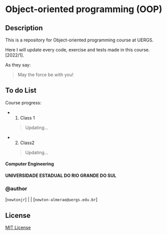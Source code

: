 # Object-oriented programming (OOP)

## Description

This is a repository for Object-oriented programming course at UERGS.

Here I will update every code, exercise and tests made in this course. [2022/1].

As they say:
> May the force be with you!

## To do List

Course progress:

- 1. Class 1
    > Updating...
    
- 2. Class2
    > Updating...

#### Computer Engineering

#### UNIVERSIDADE ESTADUAL DO RIO GRANDE DO SUL

### @author

[`newtonjr`] | | [`newton-almerao@uergs.edu.br`]


## License

[MIT License](https://choosealicense.com/licenses/mit/)